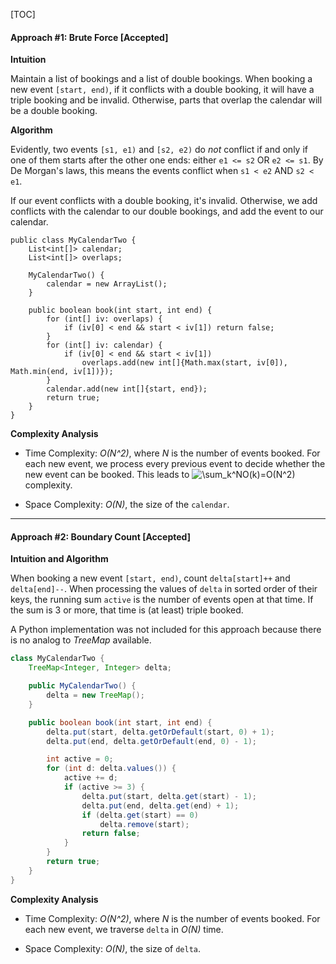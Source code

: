 [TOC]

#### Approach #1: Brute Force [Accepted]

**Intuition**

Maintain a list of bookings and a list of double bookings.  When booking a new event `[start, end)`, if it conflicts with a double booking, it will have a triple booking and be invalid.  Otherwise, parts that overlap the calendar will be a double booking.

**Algorithm**

Evidently, two events `[s1, e1)` and `[s2, e2)` do *not* conflict if and only if one of them starts after the other one ends: either `e1 <= s2` OR `e2 <= s1`.  By De Morgan's laws, this means the events conflict when `s1 < e2` AND `s2 < e1`.

If our event conflicts with a double booking, it's invalid.  Otherwise, we add conflicts with the calendar to our double bookings, and add the event to our calendar.

```
public class MyCalendarTwo {
    List<int[]> calendar;
    List<int[]> overlaps;

    MyCalendarTwo() {
        calendar = new ArrayList();
    }

    public boolean book(int start, int end) {
        for (int[] iv: overlaps) {
            if (iv[0] < end && start < iv[1]) return false;
        }
        for (int[] iv: calendar) {
            if (iv[0] < end && start < iv[1])
                overlaps.add(new int[]{Math.max(start, iv[0]), Math.min(end, iv[1])});
        }
        calendar.add(new int[]{start, end});
        return true;
    }
}
```


**Complexity Analysis**

* Time Complexity: *O(N^2)*, where *N* is the number of events booked.  For each new event, we process every previous event to decide whether the new event can be booked.  This leads to ![\sum_k^NO(k)=O(N^2) ](./p__sum_k^N_O_k__=_O_N^2__.png)  complexity.

* Space Complexity: *O(N)*, the size of the `calendar`.

---
#### Approach #2: Boundary Count [Accepted]

**Intuition and Algorithm**

When booking a new event `[start, end)`, count `delta[start]++` and `delta[end]--`.  When processing the values of `delta` in sorted order of their keys, the running sum `active` is the number of events open at that time.  If the sum is 3 or more, that time is (at least) triple booked.

A Python implementation was not included for this approach because there is no analog to *TreeMap* available.

```java
class MyCalendarTwo {
    TreeMap<Integer, Integer> delta;

    public MyCalendarTwo() {
        delta = new TreeMap();
    }

    public boolean book(int start, int end) {
        delta.put(start, delta.getOrDefault(start, 0) + 1);
        delta.put(end, delta.getOrDefault(end, 0) - 1);

        int active = 0;
        for (int d: delta.values()) {
            active += d;
            if (active >= 3) {
                delta.put(start, delta.get(start) - 1);
                delta.put(end, delta.get(end) + 1);
                if (delta.get(start) == 0)
                    delta.remove(start);
                return false;
            }
        }
        return true;
    }
}
```

**Complexity Analysis**

* Time Complexity: *O(N^2)*, where *N* is the number of events booked.  For each new event, we traverse `delta` in *O(N)* time.

* Space Complexity: *O(N)*, the size of `delta`.